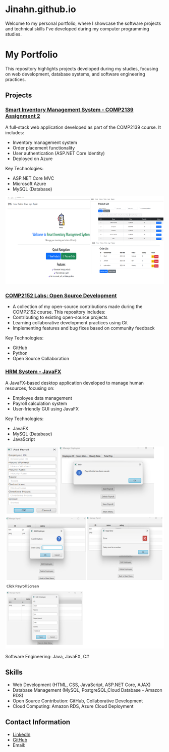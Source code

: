# Jinahn.github.io
Welcome to my personal portfolio, where I showcase the software projects and technical skills I've developed during my computer programming studies.

# My Portfolio
This repository highlights projects developed during my studies, focusing on web development, database systems, and software engineering practices.

## Projects

### [Smart Inventory Management System - COMP2139 Assignment 2](https://github.com/paulfrankey5/COMP2139_Assignment2.git) 

A full-stack web application developed as part of the COMP2139 course. It includes:
- Inventory management system
- Order placement functionality
- User authentication (ASP.NET Core Identity)
- Deployed on Azure

Key Technologies:
- ASP.NET Core MVC
- Microsoft Azure
- MySQL (Database)
  
<img src="https://github.com/paulfrankey5/Jinahn.github.io/blob/main/smartInventroyweb.png" alt="Smart Inventory Screenshot" width="600"/>

### [COMP2152 Labs: Open Source Development](https://github.com/paulfrankey5/comp2152_labs.git)
- A collection of my open-source contributions made during the COMP2152 course. This repository includes:
- Contributing to existing open-source projects
- Learning collaborative development practices using Git
- Implementing features and bug fixes based on community feedback

Key Technologies:
- GitHub
- Python
- Open Source Collaboration

### [HRM System - JavaFX](https://github.com/TanveerJ31/HRMSystem)

A JavaFX-based desktop application developed to manage human resources, focusing on:
- Employee data management
- Payroll calculation system
- User-friendly GUI using JavaFX

Key Technologies:
- JavaFX
- MySQL (Database)
- JavaScript

<img src="https://github.com/paulfrankey5/Jinahn.github.io/blob/main/Payroll.png" alt="Payroll Screenshot" width="600"/>

Software Engineering: Java, JavaFX, C#
## Skills
- Web Development (HTML, CSS, JavaScript, ASP.NET Core, AJAX)
- Database Management (MySQL, PostgreSQL,Cloud Database - Amazon RDS)
- Open Source Contribution: GitHub, Collaborative Development
- Cloud Computing: Amazon RDS, Azure Cloud Deployment

## Contact Information
- [LinkedIn](https://www.linkedin.com/in/)
- [GitHub](https://github.com/paulfrankey5)
- Email: 
